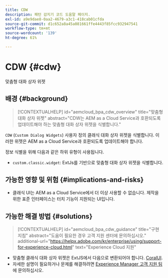 ```yaml
---
title: CDW
description: 패턴 감지기 코드 도움말 페이지.
exl-id: a9e9dae8-0aa2-4679-a3c1-418cab01cfda
source-git-commit: d1c652a8a45a081661ffe4443f85fcc932947541
workflow-type: tm+mt
source-wordcount: '139'
ht-degree: 61%

---
```


# CDW {#cdw}

맞춤형 대화 상자 위젯

## 배경 {#background}

>[!CONTEXTUALHELP]
>id="aemcloud_bpa_cdw_overview"
>title="맞춤형 대화 상자 위젯"
>abstract="CDW는 AEM as a Cloud Service과 호환되도록 업데이트해야 하는 맞춤형 대화 상자 위젯을 식별합니다."

`CDW`  (`Custom Dialog Widgets`) 사용자 정의 클래식 대화 상자 위젯을 식별합니다. 이러한 위젯은 AEM as a Cloud Service과 호환되도록 업데이트해야 합니다.

정보 식별을 위해 다음과 같은 하위 유형이 사용됩니다.

* `custom.classic.widget`: ExtJs를 기반으로 맞춤형 대화 상자 위젯을 식별합니다.

## 가능한 영향 및 위험 {#implications-and-risks}

* 클래식 UI는 AEM as a Cloud Service에서 더 이상 사용할 수 없습니다. 제작을 위한 표준 인터페이스는 터치 기능이 지원되는 UI입니다.

## 가능한 해결 방법 {#solutions}

>[!CONTEXTUALHELP]
>id="aemcloud_bpa_cdw_guidance"
>title="구현 지침"
>abstract="도움이 필요한 경우 고객 지원 센터에 문의하십시오."
>additional-url="https://helpx.adobe.com/kr/enterprise/using/support-for-experience-cloud.html" text="Experience Cloud 지원"

* 맞춤형 클래식 대화 상자 위젯은 ExtJS에서 다음으로 변환되어야 합니다. [CoralUI](https://developer.adobe.com/experience-manager/reference-materials/6-5/coral-ui/coralui3/getting-started.html).
* 자세한 설명이 필요하거나 문제를 해결하려면 [Experience Manager 고객 지원 팀](https://helpx.adobe.com/kr/enterprise/using/support-for-experience-cloud.html)에 문의하십시오.

